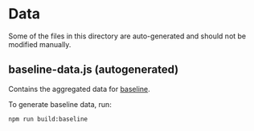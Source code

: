 # Data

Some of the files in this directory are auto-generated and should not be modified manually.

## baseline-data.js (autogenerated)

Contains the aggregated data for [baseline](https://web.dev/baseline).

To generate baseline data, run:

```shell
npm run build:baseline
```

